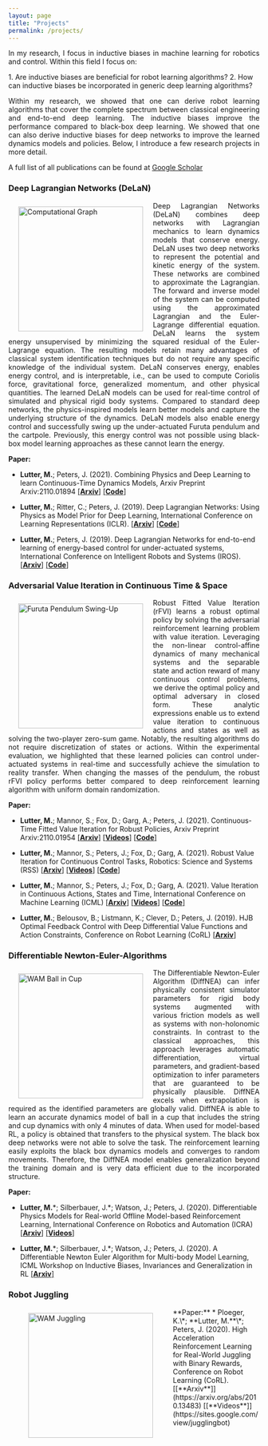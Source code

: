 ```yaml
---
layout: page
title: "Projects"
permalink: /projects/
---
```

<p style='text-align: justify;'>
In my research, I focus in inductive biases in machine learning for robotics and control. 
Within this field I focus on: 
</p>
1. Are inductive biases are beneficial for robot learning algorithms?
2. How can inductive biases be incorporated in generic deep learning algorithms?
<p style='text-align: justify;'>
Within my research, we showed that one can derive robot learning algorithms that cover the complete spectrum between
classical engineering and end-to-end deep learning. The inductive biases improve the performance compared to black-box
deep learning. We showed that one can also derive inductive biases for deep networks to improve the learned dynamics
models and policies. Below, I introduce a few research projects in more detail. 
</p>

A full list of all publications can be found at [Google Scholar](https://scholar.google.com/citations?user=Wvdo5bYAAAAJ&hl=en)

### Deep Lagrangian Networks (DeLaN)
<img src="../images/DeLaN.png" alt="Computational Graph" style="float:left;margin:10px 20px" width="250" height="250"/>
<p style='text-align: justify;'>
Deep Lagrangian Networks (DeLaN) combines deep networks with Lagrangian mechanics to learn dynamics 
models that conserve energy. DeLaN uses two deep networks to represent the potential and kinetic energy of the system. 
These networks are combined to approximate the Lagrangian. The forward and inverse model of the system can be computed 
using the approximated Lagrangian and the Euler-Lagrange differential equation. DeLaN learns the system energy 
unsupervised by minimizing the squared residual of the Euler-Lagrange equation. The resulting models retain many 
advantages of classical system identification techniques but do not require any specific knowledge of the individual 
system. DeLaN conserves energy, enables energy control, and is interpretable, i.e., can be used to compute Coriolis 
force, gravitational force, generalized momentum, and other physical quantities. The learned DeLaN models can be used 
for real-time control of simulated and physical rigid body systems. Compared to standard deep networks, the 
physics-inspired models learn better models and capture the underlying structure of the dynamics. DeLaN models also
enable energy control and successfully swing up the under-actuated Furuta pendulum and the cartpole. Previously, 
this energy control was not possible using black-box model learning approaches as these cannot learn the energy.
</p>

**Paper:**
* **Lutter, M.**; Peters, J. (2021). 
Combining Physics and Deep Learning to learn Continuous-Time Dynamics Models, 
Arxiv Preprint Arxiv:2110.01894
[[**Arxiv**]](https://arxiv.org/abs/2110.01894) [[**Code**]](https://github.com/milutter/deep_lagrangian_networks)

* **Lutter, M.**; Ritter, C.; Peters, J. (2019). 
Deep Lagrangian Networks: Using Physics as Model Prior for Deep Learning, 
International Conference on Learning Representations (ICLR).
[[**Arxiv**]](https://arxiv.org/abs/1907.04490) [[**Code**]](https://github.com/milutter/deep_lagrangian_networks)

* **Lutter, M.**; Peters, J. (2019). 
Deep Lagrangian Networks for end-to-end learning of energy-based control for under-actuated systems, 
International Conference on Intelligent Robots and Systems (IROS).
[[**Arxiv**]](https://arxiv.org/abs/1907.04489) [[**Code**]](https://github.com/milutter/deep_lagrangian_networks)
  

### Adversarial Value Iteration in Continuous Time & Space
<img src="../images/rFVI.png" alt="Furuta Pendulum Swing-Up" style="float:left;margin:10px 20px" width="250" height="250"/>
<p style='text-align: justify;'>
Robust Fitted Value Iteration (rFVI) learns a robust optimal policy by solving the adversarial reinforcement learning 
problem with value iteration. Leveraging the non-linear control-affine dynamics of many mechanical systems and the 
separable state and action reward of many continuous control problems, we derive the optimal policy and optimal 
adversary in closed form. These analytic expressions enable us to extend value iteration to continuous actions and 
states as well as solving the two-player zero-sum game. Notably, the resulting algorithms do not require discretization
of states or actions. Within the experimental evaluation, we highlighted that these learned policies can control 
under-actuated systems in real-time and successfully achieve the simulation to reality transfer. When changing the
masses of the pendulum, the robust rFVI policy performs better compared to deep reinforcement learning algorithm with 
uniform domain randomization.</p>

**Paper:**
* **Lutter, M.**; Mannor, S.; Fox, D.; Garg, A.;  Peters, J. (2021). 
Continuous-Time Fitted Value Iteration for Robust Policies, 
Arxiv Preprint Arxiv:2110.01954
[[**Arxiv**]](https://arxiv.org/abs/2110.01954)
[[**Videos**]](https://sites.google.com/view/rfvi)
[[**Code**]](https://github.com/milutter/value_iteration)
 
* **Lutter, M.**; Mannor, S.; Peters, J.; Fox, D.; Garg, A. (2021). 
Robust Value Iteration for Continuous Control Tasks,
Robotics: Science and Systems (RSS)
[[**Arxiv**]](https://arxiv.org/abs/2105.12189) 
[[**Videos**]](https://sites.google.com/view/rfvi)
[[**Code**]](https://github.com/milutter/value_iteration)

* **Lutter, M.**; Mannor, S.; Peters, J.; Fox, D.; Garg, A. (2021).
Value Iteration in Continuous Actions, States and Time,
International Conference on Machine Learning (ICML) 
[[**Arxiv**]](https://arxiv.org/abs/2105.04682)
[[**Videos**]](https://sites.google.com/view/value-iteration)
[[**Code**]](https://github.com/milutter/value_iteration)

* **Lutter, M.**; Belousov, B.; Listmann, K.; Clever, D.; Peters, J. (2019). 
HJB Optimal Feedback Control with Deep Differential Value Functions and Action Constraints, 
Conference on Robot Learning (CoRL)
[[**Arxiv**]](https://arxiv.org/abs/1909.06153)

### Differentiable Newton-Euler-Algorithms
<img src="../images/DiffNEA.png" alt="WAM Ball in Cup" style="float:left;margin:10px 20px" width="250" height="250"/>
<p style='text-align: justify;'>
The Differentiable Newton-Euler Algorithm (DiffNEA) can infer physically consistent simulator parameters for rigid body
systems augmented with various friction models as well as systems with non-holonomic constraints. In contrast to the 
classical approaches, this approach leverages automatic differentiation, virtual parameters, and gradient-based 
optimization to infer parameters that are guaranteed to be physically plausible. DiffNEA excels when extrapolation is 
required as the identified parameters are globally valid. DiffNEA is able to learn an accurate dynamics model of ball 
in a cup that includes the string and cup dynamics with only 4 minutes of data. When used for model-based RL, a policy
is obtained that transfers to the physical system. The black box deep networks were not able to solve the task.
The reinforcement learning easily exploits the black box dynamics models and converges to random movements. 
Therefore, the DiffNEA model enables generalization beyond the training domain and is very data efficient due to the
incorporated structure.
</p>

**Paper:**
* **Lutter, M.**\*; Silberbauer, J.\*; Watson, J.; Peters, J. (2020). 
Differentiable Physics Models for Real-world Offline Model-based Reinforcement Learning,
International Conference on Robotics and Automation (ICRA)
[[**Arxiv**]](https://arxiv.org/abs/2011.01734) [[**Videos**]](https://sites.google.com/view/ball-in-a-cup-in-4-minutes/)

* **Lutter, M.**\*; Silberbauer, J.\*; Watson, J.; Peters, J. (2020). 
A Differentiable Newton Euler Algorithm for Multi-body Model Learning,
ICML Workshop on Inductive Biases, Invariances and Generalization in RL
[[**Arxiv**]](https://arxiv.org/abs/2010.09802)

### Robot Juggling 
<img src="../images/Juggling.png" alt="WAM Juggling" style="float:left;margin:10px 40px" width="250" height="250"/>
<p style='text-align: justify;'>
</p>
**Paper:**
* Ploeger, K.\*; **Lutter, M.**\*; Peters, J. (2020). 
High Acceleration Reinforcement Learning for Real-World Juggling with Binary Rewards, 
Conference on Robot Learning (CoRL). [[**Arxiv**]](https://arxiv.org/abs/2010.13483) [[**Videos**]](https://sites.google.com/view/jugglingbot)